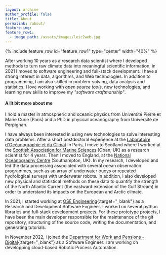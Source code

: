 ```yaml
---
layout: archive
author_profile: false
title: About
permalink: /about/
feature-img:
feature_row1:
  - image_path: /assets/images/loic2web.jpg
---
```



{% include feature_row id="feature_row1" type="center" width="40%" %}


After working 10 years as a research data scientist where I developed methods to turn raw climate data into meaningful scientific information, in 2021 I moved to software engineering and full-stack development. 
I have a strong interest in data, algorithms, and Web technologies. In addition to programming, I am also skilled in problem-solving, data analysis and statistics.
I love working with *open source tools*, new technologies, and learning new skills to improve my *"software craftmanship"*. 


#### A lit bit more about me
I hold a master in atmospheric and oceanic physics from Université Pierre et Marie Curie (Paris) and a PhD in physical oceanography from Université de Perpignan. 

I have always been interested in using new technologies to solve interesting data problems. After a short postdoctoral experience at the [Laboratoire d'Océanographie et du Climat](https://www.locean-ipsl.upmc.fr) in Paris, I move to Scotland where I worked at the [Scottish Association for Marine Sciences](https://www.sams.ac.uk/) (Oban, UK) as a research scientist for 4 years. Then I moved to England, at the [National Oceanography Centre](https://noc.ac.uk/) (Southampton, UK). In my research, I developed and led the data processing associated with several ocean observation programmes, such as an array of underwater buoys or repeated hydrological surveys with underwater robots.  In addition, I also developed new physical and statistical methods on these data to quantify the strength of the North Atlantic Current (the eastward extension of the Gulf Stream) in order to understand its impacts on the European and Arctic climate.

In 2021, I started working at [OSE Engineering](http://ose-engineering.fr/){:target="_blank"} as a Research and Development Software Engineer. 
I worked on several python libraries and full-stack development projects. For these prototype projects, I have been the main developer responsible 
for the maintenance of the git repository, structuring of the source code, writing the documentation, and generating tutorials.

In November 2022, I joined  the [Department for Work and Pensions - Digital](https://dwpdigital.blog.gov.uk/about/){:target="_blank"} as a Software Engineer. I am working on developping cloud-based Robotic Process Automation.
